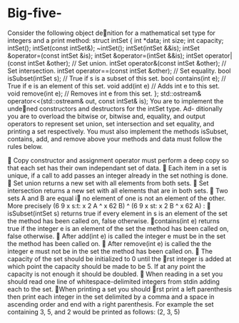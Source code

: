 # Big-five-

Consider the following object denition for a mathematical set type for integers and a print
method:
struct intSet {
int *data;
int size;
int capacity;
intSet();
intSet(const intSet&);
~intSet();
intSet(intSet &&is);
intSet &operator=(const intSet &is);
intSet &operator=(intSet &&is);
intSet operator|(const intSet &other); // Set union.
intSet operator&(const intSet &other); // Set intersection.
intSet operator==(const intSet &other); // Set equality.
bool isSubset(intSet s); // True if s is a subset of this set.
bool contains(int e); // True if e is an element of this set.
void add(int e) // Adds int e to this set.
void remove(int e); // Removes int e from this set.
};
std::ostream& operator<<(std::ostream& out, const intSet& is);
You are to implement the undened constructors and destructors for the intSet type. Ad-
ditionally you are to overload the bitwise or, bitwise and, equality, and output operators to
represent set union, set intersection and set equality, and printing a set respectively. You must
also implement the methods isSubset, contains, add, and remove above your methods and
data must follow the rules below.


 Copy constructor and assignment operator must perform a deep copy so that each set
has their own independant set of data.
 Each item in a set is unique, if a call to add passes an integer already in the set nothing
is done.
 Set union returns a new set with all elements from both sets.
 Set intersection returns a new set with all elements that are in both sets.
 Two sets A and B are equal i no element of one is not an element of the other. More
precisely (6 9 x s:t: x 2 A ^ x 62 B) ^ (6 9 x st: x 2 B ^ x 62 A) :
 isSubset(intSet s) returns true if every element in s is an element of the set the
method has been called on, false otherwise.
 contains(int e) returns true if the integer e is an element of the set the method has
been called on, false otherwise.
 After add(int e) is called the integer e must be in the set the method has been called
on.
 After remove(int e) is called the the integer e must not be in the set the method has
been called on.
 The capacity of the set should be initialized to 0 until the rst integer is added at which
point the capacity should be made to be 5. If at any point the capacity is not enough it
should be doubled.
 When reading in a set you should read one line of whitespace-delimited integers from
stdin adding each to the set.
 When printing a set you should rst print a left parenthesis then print each integer
in the set delimited by a comma and a space in ascending order and end with a right
parenthesis. For example the set containing 3, 5, and 2 would be printed as follows:
(2, 3, 5)
